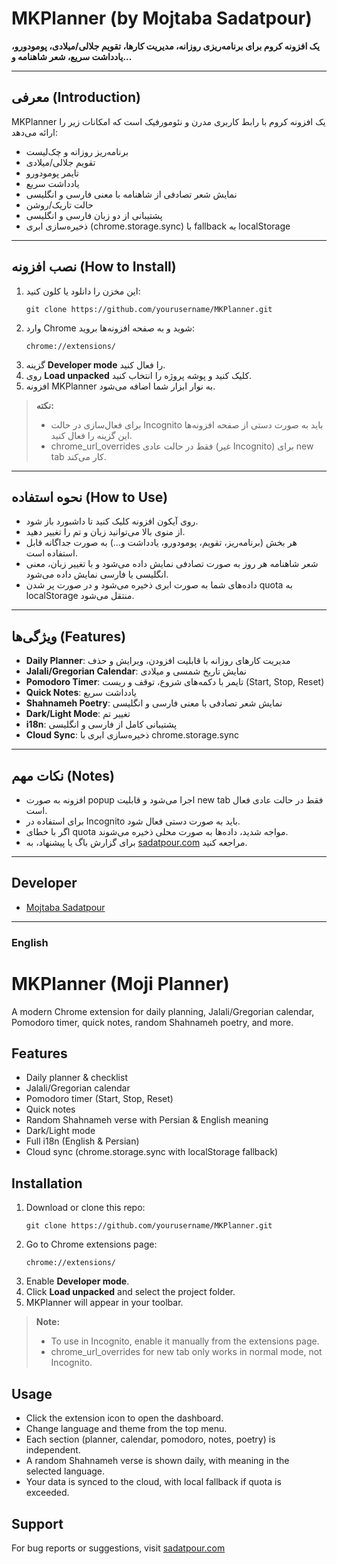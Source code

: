 # MKPlanner (by Mojtaba Sadatpour)

**یک افزونه کروم برای برنامه‌ریزی روزانه، مدیریت کارها، تقویم جلالی/میلادی، پومودورو، یادداشت سریع، شعر شاهنامه و...**

---

## معرفی (Introduction)

MKPlanner یک افزونه کروم با رابط کاربری مدرن و نئومورفیک است که امکانات زیر را ارائه می‌دهد:
- برنامه‌ریز روزانه و چک‌لیست
- تقویم جلالی/میلادی
- تایمر پومودورو
- یادداشت سریع
- نمایش شعر تصادفی از شاهنامه با معنی فارسی و انگلیسی
- حالت تاریک/روشن
- پشتیبانی از دو زبان فارسی و انگلیسی
- ذخیره‌سازی ابری (chrome.storage.sync) با fallback به localStorage

---

## نصب افزونه (How to Install)

1. این مخزن را دانلود یا کلون کنید:
   ```
   git clone https://github.com/yourusername/MKPlanner.git
   ```
2. وارد Chrome شوید و به صفحه افزونه‌ها بروید:
   ```
   chrome://extensions/
   ```
3. گزینه **Developer mode** را فعال کنید.
4. روی **Load unpacked** کلیک کنید و پوشه پروژه را انتخاب کنید.
5. افزونه MKPlanner به نوار ابزار شما اضافه می‌شود.

> **نکته:**
> - برای فعال‌سازی در حالت Incognito باید به صورت دستی از صفحه افزونه‌ها این گزینه را فعال کنید.
> - chrome_url_overrides فقط در حالت عادی (غیر Incognito) برای new tab کار می‌کند.

---

## نحوه استفاده (How to Use)

- روی آیکون افزونه کلیک کنید تا داشبورد باز شود.
- از منوی بالا می‌توانید زبان و تم را تغییر دهید.
- هر بخش (برنامه‌ریز، تقویم، پومودورو، یادداشت و...) به صورت جداگانه قابل استفاده است.
- شعر شاهنامه هر روز به صورت تصادفی نمایش داده می‌شود و با تغییر زبان، معنی انگلیسی یا فارسی نمایش داده می‌شود.
- داده‌های شما به صورت ابری ذخیره می‌شود و در صورت پر شدن quota به localStorage منتقل می‌شود.

---

## ویژگی‌ها (Features)

- **Daily Planner**: مدیریت کارهای روزانه با قابلیت افزودن، ویرایش و حذف
- **Jalali/Gregorian Calendar**: نمایش تاریخ شمسی و میلادی
- **Pomodoro Timer**: تایمر با دکمه‌های شروع، توقف و ریست (Start, Stop, Reset)
- **Quick Notes**: یادداشت سریع
- **Shahnameh Poetry**: نمایش شعر تصادفی با معنی فارسی و انگلیسی
- **Dark/Light Mode**: تغییر تم
- **i18n**: پشتیبانی کامل از فارسی و انگلیسی
- **Cloud Sync**: ذخیره‌سازی ابری با chrome.storage.sync

---

## نکات مهم (Notes)
- افزونه به صورت popup اجرا می‌شود و قابلیت new tab فقط در حالت عادی فعال است.
- برای استفاده در Incognito باید به صورت دستی فعال شود.
- اگر با خطای quota مواجه شدید، داده‌ها به صورت محلی ذخیره می‌شوند.
- برای گزارش باگ یا پیشنهاد، به [sadatpour.com](https://sadatpour.com) مراجعه کنید.

---

## Developer
- [Mojtaba Sadatpour](https://sadatpour.com)

---

### English

# MKPlanner (Moji Planner)
A modern Chrome extension for daily planning, Jalali/Gregorian calendar, Pomodoro timer, quick notes, random Shahnameh poetry, and more.

## Features
- Daily planner & checklist
- Jalali/Gregorian calendar
- Pomodoro timer (Start, Stop, Reset)
- Quick notes
- Random Shahnameh verse with Persian & English meaning
- Dark/Light mode
- Full i18n (English & Persian)
- Cloud sync (chrome.storage.sync with localStorage fallback)

## Installation
1. Download or clone this repo:
   ```
   git clone https://github.com/yourusername/MKPlanner.git
   ```
2. Go to Chrome extensions page:
   ```
   chrome://extensions/
   ```
3. Enable **Developer mode**.
4. Click **Load unpacked** and select the project folder.
5. MKPlanner will appear in your toolbar.

> **Note:**
> - To use in Incognito, enable it manually from the extensions page.
> - chrome_url_overrides for new tab only works in normal mode, not Incognito.

## Usage
- Click the extension icon to open the dashboard.
- Change language and theme from the top menu.
- Each section (planner, calendar, pomodoro, notes, poetry) is independent.
- A random Shahnameh verse is shown daily, with meaning in the selected language.
- Your data is synced to the cloud, with local fallback if quota is exceeded.

## Support
For bug reports or suggestions, visit [sadatpour.com](https://sadatpour.com) 
